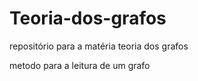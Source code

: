 # Teoria-dos-grafos
repositório para a matéria teoria dos grafos

metodo para a leitura de um grafo
